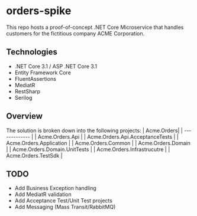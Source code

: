 orders-spike
====
This repo hosts a proof-of-concept .NET Core Microservice that handles customers for the fictitious company ACME Corporation.

## Technologies
* .NET Core 3.1 / ASP .NET Core 3.1
* Entity Framework Core
* FluentAssertions
* MediatR
* RestSharp
* Serilog


Overview
-------------

The solution is broken down into the following projects:
| Acme.Orders|
| ------------- |
| Acme.Orders.Api |
| Acme.Orders.Api.AcceptanceTests |
| Acme.Orders.Application |
| Acme.Orders.Common |
| Acme.Orders.Domain |
| Acme.Orders.Domain.UnitTests |
| Acme.Orders.Infrastrucutre |
| Acme.Orders.TestSdk |

TODO
------
* Add Business Exception handling
* Add MediatR validation
* Add Acceptance Test/Unit Test projects
* Add Messaging (Mass Transit/RabbitMQ)



